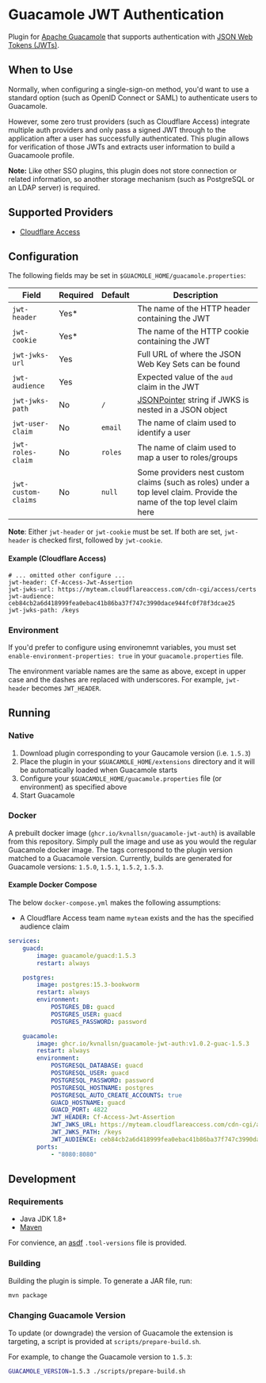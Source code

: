 # Guacamole JWT Authentication
Plugin for [Apache Guacamole](https://guacamole.apache.org/) that supports authentication with [JSON Web Tokens (JWTs)](https://jwt.io/).

## When to Use
Normally, when configuring a single-sign-on method, you'd want to use a standard option (such as OpenID Connect or SAML) to authenticate users to Guacamole.

However, some zero trust providers (such as Cloudflare Access) integrate multiple auth providers and only pass a signed JWT through to the application after a user has successfully authenticated.  This plugin allows for verification of those JWTs and extracts user information to build a Guacamoole profile.

**Note:** Like other SSO plugins, this plugin does not store connection or related information, so another storage mechanism (such as PostgreSQL or an LDAP server) is required.

## Supported Providers
- [Cloudflare Access](https://developers.cloudflare.com/cloudflare-one/)

## Configuration

The following fields may be set in `$GUACMOLE_HOME/guacamole.properties`:

| Field                           | Required | Default | Description                                               |
| ------------------------------- | -------- | ------- | --------------------------------------------------------- |
| `jwt-header`                    | Yes*     |         | The name of the HTTP header containing the JWT            |
| `jwt-cookie`                    | Yes*     |         | The name of the HTTP cookie containing the JWT            |
| `jwt-jwks-url`                  | Yes      |         | Full URL of where the JSON Web Key Sets can be found      |
| `jwt-audience`                  | Yes      |         | Expected value of the `aud` claim in the JWT              |
| `jwt-jwks-path`                 | No       | `/`     | [JSONPointer](https://datatracker.ietf.org/doc/html/rfc6901) string if JWKS is nested in a JSON object |
| `jwt-user-claim`                | No       | `email` | The name of claim used to identify a user                 |
| `jwt-roles-claim`               | No       | `roles` | The name of claim used to map a user to roles/groups      |
| `jwt-custom-claims`             | No       | `null`  | Some providers nest custom claims (such as roles) under a top level claim. Provide the name of the top level claim here |

**Note**: Either `jwt-header` or `jwt-cookie` must be set.  If both are set, `jwt-header` is checked first, followed by `jwt-cookie`.

#### Example  (Cloudflare Access)
```
# ... omitted other configure ...
jwt-header: Cf-Access-Jwt-Assertion
jwt-jwks-url: https://myteam.cloudflareaccess.com/cdn-cgi/access/certs
jwt-audience: ceb84cb2a6d418999fea0ebac41b86ba37f747c3990dace944fc0f78f3dcae25
jwt-jwks-path: /keys
```

### Environment
If you'd prefer to configure using environemnt variables, you must set `enable-environment-properties: true` in your `guacamole.properties` file.

The environment variable names are the same as above, except in upper case and the dashes are replaced with underscores.  For example, `jwt-header` becomes `JWT_HEADER`.

## Running

### Native
1. Download plugin corresponding to your Gaucamole version (i.e. `1.5.3`)
2. Place the plugin in your `$GUACAMOLE_HOME/extensions` directory and it will be automatically loaded when Guacamole starts
3. Configure your `$GUACAMOLE_HOME/guacamole.properties` file (or environment) as specified above
4. Start Guacamole

### Docker
A prebuilt docker image (`ghcr.io/kvnallsn/guacamole-jwt-auth`) is available from this repository.  Simply pull the image and use as you would the regular Guacamole docker image.  The tags correspond to the plugin version matched to a Guacamole version.  Currently, builds are generated for Guacamole versions: `1.5.0`, `1.5.1`, `1.5.2`, `1.5.3`.

#### Example Docker Compose

The below `docker-compose.yml` makes the following assumptions:
- A Cloudflare Access team name `myteam` exists and the has the specified audience claim

```yaml
services:
    guacd:
        image: guacamole/guacd:1.5.3
        restart: always

    postgres:
        image: postgres:15.3-bookworm
        restart: always
        environment:
            POSTGRES_DB: guacd
            POSTGRES_USER: guacd
            POSTGRES_PASSWORD: password

    guacamole:
        image: ghcr.io/kvnallsn/guacamole-jwt-auth:v1.0.2-guac-1.5.3
        restart: always
        environment:
            POSTGRESQL_DATABASE: guacd
            POSTGRESQL_USER: guacd
            POSTGRESQL_PASSWORD: password
            POSTGRESQL_HOSTNAME: postgres
            POSTGRESQL_AUTO_CREATE_ACCOUNTS: true
            GUACD_HOSTNAME: guacd
            GUACD_PORT: 4822
            JWT_HEADER: Cf-Access-Jwt-Assertion
            JWT_JWKS_URL: https://myteam.cloudflareaccess.com/cdn-cgi/access/certs
            JWT_JWKS_PATH: /keys
            JWT_AUDIENCE: ceb84cb2a6d418999fea0ebac41b86ba37f747c3990dace944fc0f78f3dcae25
        ports:
            - "8080:8080"
```

## Development

### Requirements

- Java JDK 1.8+
- [Maven](https://maven.apache.org/)

For convience, an [asdf](https://asdf-vm.com/) `.tool-versions` file is provided.

### Building

Building the plugin is simple. To generate a JAR file, run:
```bash
mvn package
```

### Changing Guacamole Version

To update (or downgrade) the version of Guacamole the extension is targeting, a script is provided at `scripts/prepare-build.sh`.

For example, to change the Guacamole version to `1.5.3`:
```bash
GUACAMOLE_VERSION=1.5.3 ./scripts/prepare-build.sh
```